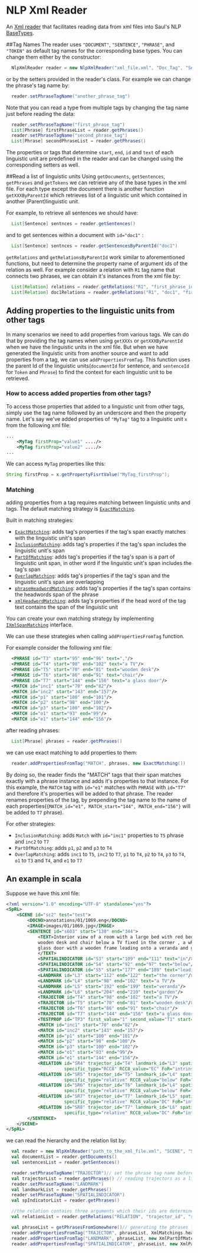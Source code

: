 # NLP Xml Reader
An [Xml reader](NlpXmlReader.java) that facilitates reading data from xml files into Saul's NLP 
[BaseTypes](../BaseTypes/BaseTyps.md).

##Tag Names
The reader uses `"DOCUMENT"`, `"SENTENCE"`, `"PHRASE"`, and `"TOKEN"` as default tag names 
for the corresponding base types. You can change them either by the constructor:
```java
  NlpXmlReader reader = new NlpXmlReader("xml_file.xml", "Doc_Tag", "Sentence_Tag", "Phrase_Tag", "TokenTag")
```
or by the setters provided in the reader's class. For example we can change the phrase's tag name by:
```java
  reader.setPhraseTagName("another_phrase_tag")
```

Note that you can read a type from multiple tags by changing the tag name just before reading the data:
```java
  reader.setPhraseTagName("first_phrase_tag")
  List[Phrase] firstPhraseList = reader.getPhrases() 
  reader.setPhraseTagName("second_phrase_tag")
  List[Phrase] secondPhraseList = reader.getPhrases()
```

The properties or tags that determine `start`, `end`, `id` and `text` of each linguistic unit
are predefined in the reader and can be changed using the corresponding setters as well.

##Read a list of linguistic units
Using `getDocuments`, `getSentences`, `getPhrases` and `getTokens` we can retrieve any of 
the base types in the xml file. For each type except the document there is another function
`getXXXByParentId` which retrieves list of a linguistic unit which contained in another (Parent)linguistic unit.

For example, to retrieve all sentences we should have:
```java
  List[Sentence] sentnces = reader.getSentences()
```
and to get sentences within a document with `id="doc1"` :
```java
  List[Sentence] sentnces = reader.getSentencesByParentId("doc1")
```

`getRelations` and `getRelationsByParentId` work similar to aforementioned functions, but need
to determine the property name of argument ids of the relation as well. For example consider
a relation with `R1` tag name that connects two phrases, we can obtain it's instances from the xml file by:
```java
  List[Relation] relations = reader.getRelations("R1", "first_phrase_id", "second_phrase_id")
  List[Relation] doc1Relations = reader.getRelations("R1", "doc1", "first_phrase_id", "second_phrase_id")
```

## Adding properties to the linguistic units from other tags
In many scenarios we need to add properties from various tags. We can do that by providing
the tag names when using `getXXXs` or `getXXXByParentId` when we have the linguistic units in 
the xml file. But when we have generated the linguistic units from another source and want to 
add properties from a tag, we can use `addPropertiesFromTag`. This function uses the parent Id
of the linguistic units(`documentId` for sentence, and `sentenceId` for `Token` and `Phrase`) to find
the context for each linguistic unit to be retrieved.

### How to access added properties from other tags?
To access those properties that added to a linguistic unit from other tags, simply use 
the tag name followed by an underscore and then the property name. Let's say we've added
properties of `"MyTag"` tag to a linguistic unit `x` from the following xml file:
```xml
...
    <MyTag firstProp="value1" ..../>
    <MyTag firstProp="value2" ..../>
...
```
We can access `MyTag` properties like this:
```java
String firstProp = x.getPropertyFisrtValue("MyTag_firstProp");       
```

### Matching
adding properties from a tag requires matching between linguistic units and tags. The default
matching strategy is [`ExactMatching`](XmlExachMatching.java). 

Built in matching strategies:
- [`ExactMatching`](../BaseTypes/ExachMatching.java): adds tag's properties if the tag's span
 exactly matches with the linguistic unit's span 
- [`InclusionMatching`](../BaseTypes/InclusionMatching.java): adds tag's properties if the tag's span
 includes the linguistic unit's span
- [`PartOfMatching`](../BaseTypes/PartOfMatching.java): adds tag's properties if the tag's span is
a part of linguistic unit span, in other word if the linguistic unit's span includes the tag's span
- [`OverlapMatching`](../BaseTypes/OverlapMatching.java): adds tag's properties if the tag's span
and the linguistic unit's span are overlapping
- [`phraseHeadwordMatching`](../../../../../../../../scala/edu/illinois/cs/cogcomp/saulexamples/nlp/SpatialRoleLabeling/XmlMatchings.scala):
 adds tag's properties if the tag's span contains the headwords span of the phrase
- [`xmlHeadwordMatching`](../../../../../../../../scala/edu/illinois/cs/cogcomp/saulexamples/nlp/SpatialRoleLabeling/XmlMatchings.scala):
 adds tag's properties if the head word of the tag text contains the span of the linguistic unit

You can create your own matching strategy by implementing [`IXmlSpanMatching`](IXmlSpanMatching.java) interface.

We can use these strategies when calling `addPropertiesFromTag` function. 

For example consider the following xml file:
```xml
  <PHRASE id="T3" start="95" end="96" text=","/>
  <PHRASE id="T4" start="98" end="102" text="a TV"/>
  <PHRASE id="T5" start="70" end="81" text="wooden desk"/>
  <PHRASE id="T6" start="86" end="91" text="chair"/>
  <PHRASE id="T7" start="144" end="156" text="a glass door"/>
  <MATCH id="inc1" start="70" end="82"/>
  <MATCH id="inc2" start="143" end="157"/>
  <MATCH id="p1" start="100" end="101"/>
  <MATCH id="p2" start="98" end="100"/>
  <MATCH id="p3" start="100" end="102"/>
  <MATCH id="o1" start="93" end="99"/>
  <MATCH id="e1" start="144" end="156"/>
```
after reading phrases:
```java
  List[Phrase] phrases = reader.getPhrases()
```
we can use exact matching to add properties to them:
```java
  reader.addPropertiesFromTag("MATCH", phrases, new ExactMatching())
```
By doing so, the reader finds the "MATCH" tags that their span matches exactly with a phrase 
instance and adds it's properties to that instance. For this example, the `MATCH` tag with 
`id="e1"` matches with `PHRASE` with `id="T7"` and therefore it's properties will be added to 
that phrase. The reader renames properties of the tag, by prepending the tag name to the name
of each properties(`{MATCH_id="e1", MATCH_start="144", MATCH_end="156"}` will be added to `T7` phrase).

For other strategies:
- `InclusionMatching`: adds `Match` with `id="inc1"` properties to `T5` phrase and `inc2` to `T7`  
- `PartOfMatching`: adds `p1`, `p2` and `p3` to `T4`
- `OverlapMatching`: adds `inc1` to `T5`, `inc2` to `T7`, `p1` to `T4`, `p2` to `T4`, 
`p3` to `T4`, `o1` to `T3` and `T4`, and `e1` to `T7`

## An example in scala
Suppose we have this xml file: 
```xml
<?xml version="1.0" encoding="UTF-8" standalone="yes"?>
<SpRL>
    <SCENE id="sc2" test="test">
        <DOCNO>annotations/01/1069.eng</DOCNO>
        <IMAGE>images/01/1069.jpg</IMAGE>
        <SENTENCE id="s603" start="130" end="344">
            <TEXT>Interior view of a room with a large bed with red bedcovers , a white 
            wooden desk and chair below a TV fixed in the corner , a white fridge and a 
            glass door with a wooden frame leading onto a veranda and garden .
            </TEXT>
            <SPATIALINDICATOR id="S3" start="109" end="111" text="in"/>
            <SPATIALINDICATOR id="S4" start="92" end="97" text="below"/>
            <SPATIALINDICATOR id="S5" start="177" end="189" text="leading onto"/>
            <LANDMARK id="L3" start="112" end="122" text="the corner"/>
            <LANDMARK id="L4" start="98" end="102" text="a TV"/>
            <LANDMARK id="L5" start="192" end="199" text="veranda"/>
            <LANDMARK id="L6" start="204" end="210" text="garden"/>
            <TRAJECTOR id="T4" start="98" end="102" text="a TV"/>
            <TRAJECTOR id="T5" start="70" end="81" text="wooden desk"/>
            <TRAJECTOR id="T6" start="86" end="91" text="chair"/>
            <TRAJECTOR id="T7" start="144" end="156" text="a glass door"/>
            <TESTPROP id="TP3" first_value="1" second_value="T1" start="62" end="72"/>
            <MATCH id="inc1" start="70" end="82"/>
            <MATCH id="inc2" start="143" end="157"/>
            <MATCH id="p1" start="100" end="101"/>
            <MATCH id="p2" start="98" end="100"/>
            <MATCH id="p3" start="100" end="102"/>
            <MATCH id="o1" start="93" end="99"/>
            <MATCH id="e1" start="144" end="156"/>
            <RELATION id="SR4" trajector_id="T4" landmark_id="L3" spatial_indicator_id="S3" general_type="region"
                      specific_type="RCC8" RCC8_value="EC" FoR="intrinsic"/>
            <RELATION id="SR5" trajector_id="T5" landmark_id="L4" spatial_indicator_id="S4" general_type="direction"
                      specific_type="relative" RCC8_value="below" FoR="intrinsic"/>
            <RELATION id="SR6" trajector_id="T6" landmark_id="L4" spatial_indicator_id="S4" general_type="direction"
                      specific_type="relative" RCC8_value="below" FoR="intrinsic"/>
            <RELATION id="SR7" trajector_id="T7" landmark_id="L5" spatial_indicator_id="S5" general_type="region"
                      specific_type="relative" RCC8_value="DC" FoR="intrinsic"/>
            <RELATION id="SR8" trajector_id="T7" landmark_id="L6" spatial_indicator_id="S5" general_type="region"
                      specific_type="relative" RCC8_value="DC" FoR="intrinsic"/>
        </SENTENCE>
    </SCENE>
</SpRL>
```
we can read the hierarchy and the relation list by:

```scala
  val reader = new NlpXmlReader("path_to_the_xml_file.xml", "SCENE", "SENTENCE", null, null)
  val documentList = reader.getDocuments()
  val sentencesList = reader.getSentences()

  reader.setPhraseTagName("TRAJECTOR")// set the phrase tag name before reading as phrase list
  val trajectorList = reader.getPhrases() // reading trajectors as a list of phrases
  reader.setPhraseTagName("LANDMARK")
  val landmarkList = reader.getPhrases()
  reader.setPhraseTagName("SPATIALINDICATOR")
  val spIndicatorList = reader.getPhrases()

  //the relation contains three arguments which their ids are determined by the specified strings
  val relationList = reader.getRelations("RELATION", "trajector_id", "spatial_indicator_id", "landmark_id")

  val phraseList = getPhrasesFromSomewhere()// generating the phrases from other sources
  reader.addPropertiesFromTag("TRAJECTOR", phraseList, XmlMatchings.headwordMatching)
  reader.addPropertiesFromTag("LANDMARK", phraseList, new XmlPartOfMatching)
  reader.addPropertiesFromTag("SPATIALINDICATOR", phraseList, new XmlPartOfMatching)
```